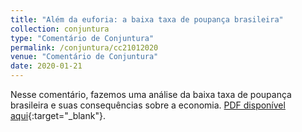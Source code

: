 ```yaml
---
title: "Além da euforia: a baixa taxa de poupança brasileira"
collection: conjuntura
type: "Comentário de Conjuntura"
permalink: /conjuntura/cc21012020
venue: "Comentário de Conjuntura"
date: 2020-01-21
---
```


Nesse comentário, fazemos uma análise da baixa taxa de poupança brasileira e suas consequências sobre a economia. [PDF disponível aqui](https://github.com/vitorwilher/conjuntura/blob/master/cc21012020.pdf){:target="_blank"}.